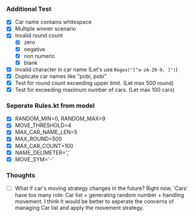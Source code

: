 ### Additional Test
- [x] Car name contains whitespace
- [x] Multiple winner scenario
- [x] Invalid round count
  - [x] zero
  - [x] negative
  - [x] non numeric
  - [x] blank
- [x] Invalid character in car name (Let's use `Regex("[^a-zA-Z0-9, ]")`)
- [x] Duplicate car names like "pobi, pobi"
- [x] Test for round count exceeding upper limit. (Let max 500 round)
- [x] Test for exceeding maximum number of cars. (Let max 100 cars)

### Seperate Rules.kt from model
- [x] RANDOM_MIN=0, RANDOM_MAX=9
- [x] MOVE_THRESHOLD=4
- [x] MAX_CAR_NAME_LEN=5
- [x] MAX_ROUND=500
- [x] MAX_CAR_COUNT=100
- [x] NAME_DELIMETER=','
- [x] MOVE_SYM='-'

### Thoughts
- [ ] What if car's moving strategy changes in the future? Right now, 'Cars' have too many role: Car list + generating random number + handling movement. I think it would be better to seperate the concerns of managing Car list and apply the movement strategy.  